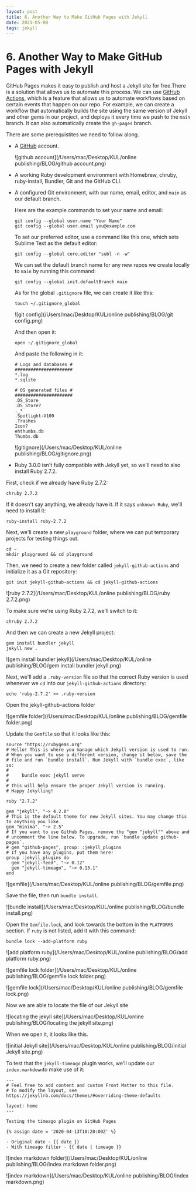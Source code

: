 ```yaml
---
layout: post
title: 6. Another Way to Make GitHub Pages with Jekyll
date: 2021-05-08
tags: jekyll   
---
```


# 6. Another Way to Make GitHub Pages with Jekyll

GitHub Pages makes it easy to publish and host a Jekyll site for free.There is a solution that allows us to automate this process. We can use [GitHub Actions](https://github.com/features/actions), which is a feature that allows us to automate workflows based on certain events that happen on our repo. For example, we can create a workflow that automatically builds the site using the same version of Jekyll and other gems in our project, and deploys it every time we push to the `main` branch. It can also automatically create the `gh-pages` branch.

There are some prerequistites we need to follow along.

- A [GitHub](https://github.com/) account.

  ![github account](/Users/mac/Desktop/KUL/online publishing/BLOG/github account.png)

- A working Ruby development environment with Homebrew, chruby, ruby-install, Bundler, Git and the GitHub CLI. 

- A configured Git environment, with our name, email, editor, and `main` as our default branch.

  Here are the example commands to set your name and email:

  ```
  git config --global user.name "Your Name"
  git config --global user.email you@example.com
  ```

   To set our preferred editor, use a command like this one, which sets Sublime Text as the default editor:

  ```
  git config --global core.editor "subl -n -w"
  ```

  We can set the default branch name for any new repos we create locally to `main` by running this command:

  ```
  git config --global init.defaultBranch main
  ```

  As for the global `.gitignore` file, we can create it like this:

  ```
  touch ~/.gitignore_global
  ```

  ![git config](/Users/mac/Desktop/KUL/online publishing/BLOG/git config.png)

  And then open it:

  ```
  open ~/.gitignore_global
  ```

  And paste the following in it:

  ```
  # Logs and databases #
  ######################
  *.log
  *.sqlite
  
  # OS generated files #
  ######################
  .DS_Store
  .DS_Store?
  ._*
  .Spotlight-V100
  .Trashes
  Icon?
  ehthumbs.db
  Thumbs.db
  ```

  ![gitignore](/Users/mac/Desktop/KUL/online publishing/BLOG/gitignore.png)

  

- Ruby 3.0.0 isn't fully compatible with Jekyll yet, so we'll need to also install Ruby 2.7.2.



First, check if we already have Ruby 2.7.2:

```
chruby 2.7.2
```

If it doesn't say anything, we already have it. If it says `unknown Ruby`, we'll need to install it:

```
ruby-install ruby-2.7.2
```

Next, we'll create a new `playground` folder, where we can put temporary projects for testing things out. 

```
cd ~ 
mkdir playground && cd playground
```

Then, we need to create a new folder called `jekyll-github-actions` and initialize it as a Git repository:

```
git init jekyll-github-actions && cd jekyll-github-actions
```

![ruby 2.7.2](/Users/mac/Desktop/KUL/online publishing/BLOG/ruby 2.7.2.png)

To make sure we're using Ruby 2.7.2, we'll switch to it:

```
chruby 2.7.2
```

And then we can create a new Jekyll project:

```
gem install bundler jekyll
jekyll new .
```

![gem install bundler jekyll](/Users/mac/Desktop/KUL/online publishing/BLOG/gem install bundler jekyll.png)

Next, we'll add a `.ruby-version` file so that the correct Ruby version is used whenever we `cd` into our `jekyll-github-actions` directory:

```
echo 'ruby-2.7.2' >> .ruby-version
```



Open the jekyll-github-actions folder

![gemfile folder](/Users/mac/Desktop/KUL/online publishing/BLOG/gemfile folder.png)

Update the `Gemfile` so that it looks like this:

```
source "https://rubygems.org"
# Hello! This is where you manage which Jekyll version is used to run.
# When you want to use a different version, change it below, save the
# file and run `bundle install`. Run Jekyll with `bundle exec`, like so:
#
#     bundle exec jekyll serve
#
# This will help ensure the proper Jekyll version is running.
# Happy Jekylling!

ruby "2.7.2"

gem "jekyll", "~> 4.2.0"
# This is the default theme for new Jekyll sites. You may change this to anything you like.
gem "minima", "~> 2.5"
# If you want to use GitHub Pages, remove the "gem "jekyll"" above and
# uncomment the line below. To upgrade, run `bundle update github-pages`.
# gem "github-pages", group: :jekyll_plugins
# If you have any plugins, put them here!
group :jekyll_plugins do
  gem "jekyll-feed", "~> 0.12"
  gem "jekyll-timeago", "~> 0.13.1"
end
```

![gemfile](/Users/mac/Desktop/KUL/online publishing/BLOG/gemfile.png)

Save the file, then run `bundle install`.

![bundle install](/Users/mac/Desktop/KUL/online publishing/BLOG/bundle install.png)

Open the `Gemfile.lock`, and look towards the bottom in the `PLATFORMS` section. If `ruby` is not listed, add it with this command:

```
bundle lock --add-platform ruby
```

![add platform ruby](/Users/mac/Desktop/KUL/online publishing/BLOG/add platform ruby.png)

![gemfile lock folder](/Users/mac/Desktop/KUL/online publishing/BLOG/gemfile lock folder.png)

![gemfile lock](/Users/mac/Desktop/KUL/online publishing/BLOG/gemfile lock.png)

Now we are able to locate the file of our Jekyll site

![locating the jekyll site](/Users/mac/Desktop/KUL/online publishing/BLOG/locating the jekyll site.png)

When we open it, it looks like this.

![initial Jekyll site](/Users/mac/Desktop/KUL/online publishing/BLOG/initial Jekyll site.png)

To test that the `jekyll-timeago` plugin works, we'll update our `index.markdown`to make use of it:

```
---
# Feel free to add content and custom Front Matter to this file.
# To modify the layout, see https://jekyllrb.com/docs/themes/#overriding-theme-defaults

layout: home
---

Testing the timeago plugin on GitHub Pages

{% assign date = '2020-04-13T10:20:00Z' %}

- Original date - {{ date }}
- With timeago filter - {{ date | timeago }}
```

![index markdown folder](/Users/mac/Desktop/KUL/online publishing/BLOG/index markdown folder.png)

![index markdown](/Users/mac/Desktop/KUL/online publishing/BLOG/index markdown.png)

